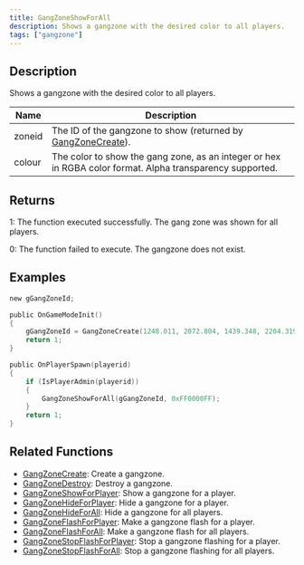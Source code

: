 ```yaml
---
title: GangZoneShowForAll
description: Shows a gangzone with the desired color to all players.
tags: ["gangzone"]
---
```


## Description

Shows a gangzone with the desired color to all players.

| Name   | Description                                                                                               |
| ------ | --------------------------------------------------------------------------------------------------------- |
| zoneid | The ID of the gangzone to show (returned by [GangZoneCreate](GangZoneCreate)).                            |
| colour | The color to show the gang zone, as an integer or hex in RGBA color format. Alpha transparency supported. |

## Returns

1: The function executed successfully. The gang zone was shown for all players.

0: The function failed to execute. The gangzone does not exist.

## Examples

```c
new gGangZoneId;

public OnGameModeInit()
{
    gGangZoneId = GangZoneCreate(1248.011, 2072.804, 1439.348, 2204.319);
    return 1;
}

public OnPlayerSpawn(playerid)
{
    if (IsPlayerAdmin(playerid))
    {
        GangZoneShowForAll(gGangZoneId, 0xFF0000FF);
    }
    return 1;
}
```

## Related Functions

- [GangZoneCreate](GangZoneCreate): Create a gangzone.
- [GangZoneDestroy](GangZoneDestroy): Destroy a gangzone.
- [GangZoneShowForPlayer](GangZoneShowForPlayer): Show a gangzone for a player.
- [GangZoneHideForPlayer](GangZoneHideForPlayer): Hide a gangzone for a player.
- [GangZoneHideForAll](GangZoneHideForAll): Hide a gangzone for all players.
- [GangZoneFlashForPlayer](GangZoneFlashForPlayer): Make a gangzone flash for a player.
- [GangZoneFlashForAll](GangZoneFlashForAll): Make a gangzone flash for all players.
- [GangZoneStopFlashForPlayer](GangZoneStopFlashForPlayer): Stop a gangzone flashing for a player.
- [GangZoneStopFlashForAll](GangZoneStopFlashForAll): Stop a gangzone flashing for all players.
